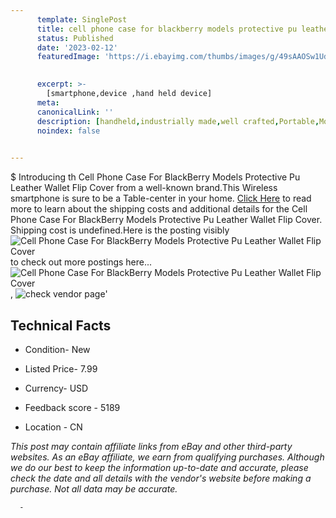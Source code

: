 ```yaml
---
      template: SinglePost
      title: cell phone case for blackberry models protective pu leather wallet flip cover
      status: Published
      date: '2023-02-12'
      featuredImage: 'https://i.ebayimg.com/thumbs/images/g/49sAAOSw1Udcwy4S/s-l225.jpg'
       

      excerpt: >-
        [smartphone,device ,hand held device]
      meta:
      canonicalLink: ''
      description: [handheld,industrially made,well crafted,Portable,Mobile,Compact,Convenient,Lightweight,Maneuverable,Man-portable,Miniature,Carriable,Hand-held,Light,Holdable,Transportable,Mobile device,Pocket-sized,On-the-go,Wireless,Cordless,Compact size,Convenient size, smartphone,device ,hand held device]
      noindex: false
      

---
```

$
      Introducing th Cell Phone Case For BlackBerry Models Protective Pu Leather Wallet Flip Cover from a well-known brand.This Wireless smartphone is sure to be a Table-center in your home. [Click Here](https://www.ebay.com/itm/333414593991?hash=item4da10ef5c7%3Ag%3A49sAAOSw1Udcwy4S&mkevt=1&mkcid=1&mkrid=711-53200-19255-0&campid=%253CePNCampaignId%253E&customid=%253CreferenceId%253E&toolid=10049) to read more to learn about the shipping costs and additional details for the Cell Phone Case For BlackBerry Models Protective Pu Leather Wallet Flip Cover. Shipping cost is undefined.Here is the posting visibly ![Cell Phone Case For BlackBerry Models Protective Pu Leather Wallet Flip Cover](https://i.ebayimg.com/thumbs/images/g/49sAAOSw1Udcwy4S/s-l225.jpg) to check out more postings here... ![Cell Phone Case For BlackBerry Models Protective Pu Leather Wallet Flip Cover](https://i.ebayimg.com/images/g/49sAAOSw1Udcwy4S/s-l960.jpg), ![check vendor page](https://origin-galleryplus.ebayimg.com/ws/web/333414593991_2_0_1/225x225.jpg,https://origin-galleryplus.ebayimg.com/ws/web/333414593991_3_0_1/225x225.jpg,https://origin-galleryplus.ebayimg.com/ws/web/333414593991_4_0_1/225x225.jpg,https://origin-galleryplus.ebayimg.com/ws/web/333414593991_5_0_1/225x225.jpg,https://origin-galleryplus.ebayimg.com/ws/web/333414593991_6_0_1/225x225.jpg,https://origin-galleryplus.ebayimg.com/ws/web/333414593991_7_0_1/225x225.jpg,https://origin-galleryplus.ebayimg.com/ws/web/333414593991_8_0_1/225x225.jpg,https://origin-galleryplus.ebayimg.com/ws/web/333414593991_9_0_1/225x225.jpg,https://origin-galleryplus.ebayimg.com/ws/web/333414593991_10_0_1/225x225.jpg,https://origin-galleryplus.ebayimg.com/ws/web/333414593991_11_0_1/225x225.jpg)'

      

 ## Technical Facts 



     
      

 - Condition- New 


      

 - Listed Price- 7.99 


      

 - Currency- USD 


      

 - Feedback score - 5189 


      

 - Location - CN 


      
      

 *_This post may contain affiliate links from eBay and other third-party websites. As an eBay affiliate, we earn from qualifying purchases. Although we do our best to keep the information up-to-date and accurate, please check the date and all details with the vendor's website before making a purchase. Not all data may be accurate._*




      -
